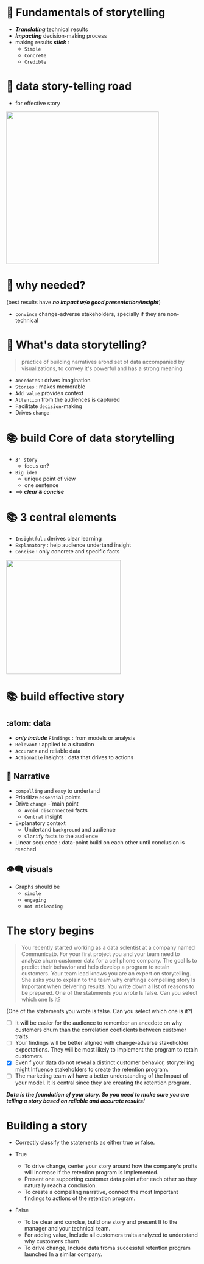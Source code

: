 # 🍎 Fundamentals of storytelling

- ***Translating*** technical results
- ***Impacting*** decision-making process
- making results ***stick*** :
  - `Simple`
  - `Concrete`
  - `Credible` 
# 📘 data story-telling road
- for effective story
<img src="https://user-images.githubusercontent.com/51888893/209659058-d592130d-f06d-407f-a608-2d229c9d52d9.png" width=400px>

# 📘 why needed?
(best results have ***no impact w/o good presentation/insight***)
- `convince` change-adverse stakeholders, specially if they are non-technical
# 📘 What's data storytelling?
> practice of building narratives arond set of data accompanied by visualizations, to convey it's powerful and has a strong meaning 
- `Anecdotes` : drives imagination
- `Stories` : makes memorable
- `Add value` provides context
- `Attention` from the audiences is captured
- Facilitate `decision`-making
- Drives `change`
# 📚 build Core of data storytelling
- `3' story`
  - focus on?
- `Big idea`  
  - unique point of view
  - one sentence
- ==> ***clear & concise*** 
# 📚 3 central elements
- `Insightful` : derives clear learning
- `Explanatory` : help audience undertand insight
- `Concise` : only concrete and specific facts
<img src="https://user-images.githubusercontent.com/51888893/209661464-ba8959ee-b7db-4823-ac89-0836cb9fa480.png" width=300px>

# 📚 build effective story
## :atom: data
- ***only include*** `Findings` : from models or analysis
- `Relevant` : applied to a situation
- `Accurate` and reliable data
- `Actionable` insights : data that drives to actions
## 📝 Narrative
- `compelling` and `easy` to undertand
- Prioritize `essential` points
- Drive `change`
-`main point
  - `Avoid disconnected` facts
  - `Central` insight
- Explanatory context
  - Undertand `background` and audience
  - `Clarify` facts to the audience
- Linear sequence : data-point build on each other until conclusion is reached
## 👁️‍🗨️ visuals
- Graphs should be
  - `simple`
  - `engaging`
  - `not misleading`
# The story begins
> You recently started working as a data sclentist at a company named Communicatb. For your first project
you and your team need to analyze churn customer data for a cell phone company. The goal Is to predict
thelr behavior and help develop a program to retaln customers.
Your team lead knows you are an expert on storytelling. She asks you to explain to the team why craftinga
compelling story Is Important when delvering results. You write down a lIst of reasons to be prepared.
One of the statements you wrote Is false. Can you select which one Is it?

(One of the statements you wrote is false. Can you select which one is it?)
- [ ] It will be easler for the audlence to remember an anecdote on why customers churn than the
correlation coeficlents between customer tralts.
- [ ] Your findings will be better allgned with change-adverse stakeholder expectations. They will be
most likely to Implement the program to retaln customers.
- [x] Even f your data do not reveal a distinct customer behavior, storytelling might Infuence
stakeholders to create the retention program.
- [ ] The marketing team wll have a better understanding of the Impact of your model. It ls central
since they are creating the retention program.

***Data is the foundation of your story. So you need to make sure you are telling a story based on reliable and accurate results!***
# Building a story
- Correctly classify the statements as either true or false.

- True
  - To drive change, center your story around how the company's profts will
   Increase If the retention program Is Implemented.
  - Present one supporting customer data point after each other so they
naturally reach a concluslon.
  - To create a compelling narrative, connect the most Important findings to
actlons of the retentlon program.
- False
  - To be clear and conclse, bulld one story and present It to the manager
and your technical team.
  - For adding value, Include all customers tralts analyzed to understand
why customers churn.
  - To drlve change, Include data froma successtul retentlon program
launched In a similar company.
